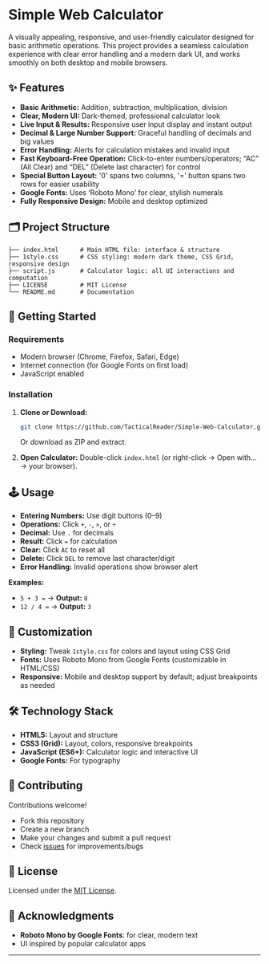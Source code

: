 
# Simple Web Calculator

A visually appealing, responsive, and user-friendly calculator designed for basic arithmetic operations. This project provides a seamless calculation experience with clear error handling and a modern dark UI, and works smoothly on both desktop and mobile browsers.

## ✨ Features

- **Basic Arithmetic:** Addition, subtraction, multiplication, division
- **Clear, Modern UI:** Dark-themed, professional calculator look
- **Live Input & Results:** Responsive user input display and instant output
- **Decimal & Large Number Support:** Graceful handling of decimals and big values
- **Error Handling:** Alerts for calculation mistakes and invalid input
- **Fast Keyboard-Free Operation:** Click-to-enter numbers/operators; “AC” (All Clear) and “DEL” (Delete last character) for control  
- **Special Button Layout:** '0' spans two columns, '=' button spans two rows for easier usability
- **Google Fonts:** Uses ‘Roboto Mono’ for clear, stylish numerals
- **Fully Responsive Design:** Mobile and desktop optimized

## 🗂️ Project Structure

```
├── index.html      # Main HTML file: interface & structure
├── 1style.css      # CSS styling: modern dark theme, CSS Grid, responsive design
├── script.js       # Calculator logic: all UI interactions and computation
├── LICENSE         # MIT License
└── README.md       # Documentation
```

## 🚀 Getting Started

### Requirements
- Modern browser (Chrome, Firefox, Safari, Edge)
- Internet connection (for Google Fonts on first load)
- JavaScript enabled

### Installation

1. **Clone or Download:**
   ```bash
   git clone https://github.com/TacticalReader/Simple-Web-Calculator.git
   ```
   Or download as ZIP and extract.

2. **Open Calculator:**
   Double-click `index.html` (or right-click → Open with… → your browser).

## 🕹️ Usage

- **Entering Numbers:** Use digit buttons (0–9)
- **Operations:** Click `+`, `-`, `×`, or `÷`
- **Decimal:** Use `.` for decimals
- **Result:** Click `=` for calculation
- **Clear:** Click `AC` to reset all
- **Delete:** Click `DEL` to remove last character/digit
- **Error Handling:** Invalid operations show browser alert

**Examples:**
- `5 + 3 =` → **Output:** `8`
- `12 / 4 =` → **Output:** `3`

## 🔧 Customization

- **Styling:** Tweak `1style.css` for colors and layout using CSS Grid
- **Fonts:** Uses Roboto Mono from Google Fonts (customizable in HTML/CSS)
- **Responsive:** Mobile and desktop support by default; adjust breakpoints as needed

## 🛠️ Technology Stack

- **HTML5:** Layout and structure
- **CSS3 (Grid):** Layout, colors, responsive breakpoints
- **JavaScript (ES6+):** Calculator logic and interactive UI
- **Google Fonts:** For typography

## 🤝 Contributing

Contributions welcome!

- Fork this repository
- Create a new branch
- Make your changes and submit a pull request
- Check [issues](https://github.com/TacticalReader/Simple-Web-Calculator/issues) for improvements/bugs

## 📄 License

Licensed under the [MIT License](./LICENSE).

## 📝 Acknowledgments

- **Roboto Mono by Google Fonts**: for clear, modern text
- UI inspired by popular calculator apps

***



